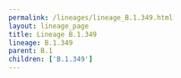 ```yaml
---
permalink: /lineages/lineage_B.1.349.html
layout: lineage_page
title: Lineage B.1.349
lineage: B.1.349
parent: B.1
children: ['B.1.349']
---
```


